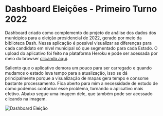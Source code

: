 # Dashboard Eleições - Primeiro Turno 2022

Dashboard criado como complemento do projeto de análise dos dados dos munícipios para a eleição presidencial de 2022, gerado por meio da biblioteca Dash. Nessa aplicação é possível visualizar as diferenças para cada candidato em nível municipal só que segmentado para cada Estado. O upload do aplicativo foi feito na plataforma Heroku e pode ser acessada por meio do browser [clicando aqui](https://pancake-sidecar-stumbling-ks7z.herokuapp.com/).

Saliento que o aplicativo demora um pouco para ser carregado e quando mudamos o estado leva tempo para a atualização, isso se dá principalmente porque a visualização de mapas gera tempo e consome bastante processamento. Fica aberto para mim a necessidade de estudo de como podemos contornar esse problema, tornando o aplicativo mais efetivo. Abaixo segue uma imagem dele, que também pode ser acessado clicando na imagem.

![Dashboard Eleição](https://i.ibb.co/PgS7FB3/Captura-da-Web-18-10-2022-235425-pancake-sidecar-stumbling-ks7z-herokuapp-com.jpg)
